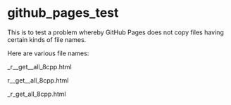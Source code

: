 # github_pages_test

This is to test a problem whereby GitHub Pages does not copy files
having certain kinds of file names.

Here are various file names:

_r__get__all_8cpp.html

r__get__all_8cpp.html

_r_get_all_8cpp.html